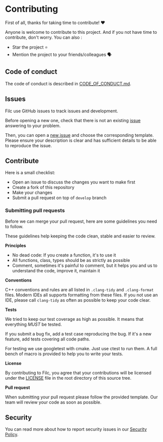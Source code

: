 # Contributing

First of all, thanks for taking time to contribute! ❤️

Anyone is welcome to contribute to this project. And if you not have time to contribute, don't worry. You can also :

- Star the project ⭐
- Mention the project to your friends/colleagues 🗣

## Code of conduct

The code of conduct is described in [CODE_OF_CONDUCT.md](CODE_OF_CONDUCT.md).

## Issues

Filc use GitHub issues to track issues and development.

Before opening a new one, check that there is not an existing [issue](https://github.com/Fil-Language/Filc/issues)
answering to your problem.

Then, you can open a [new issue](https://github.com/Fil-Language/Filc/issues/new/choose) and choose the corresponding
template. Please ensure your description is clear and has sufficient details to be able to reproduce the issue.

## Contribute

Here is a small checklist:

- Open an issue to discuss the changes you want to make first
- Create a fork of this repository
- Make your changes
- Submit a pull request on top of `develop` branch

### Submitting pull requests

Before we can merge your pull request, here are some guidelines you need to follow.

These guidelines help keeping the code clean, stable and easier to review.

**Principles**

- No dead code: If you create a function, it's to use it
- All functions, class, types should be as strictly as possible
- Comment, sometimes it's painful to comment, but it helps you and us to understand the code, improve it, maintain it

**Conventions**

C++ conventions and rules are all listed in `.clang-tidy` and `.clang-format` files. Modern IDEs all supports
formatting from these files. If you not use an IDE, please call `clang-tidy` as often as possible to keep your code
clear.

**Tests**

We tried to keep our test coverage as high as possible. It means that everything *MUST* be tested.

If you submit a bug fix, add a test case reproducing the bug. If it's a new feature, add tests covering all code paths.

For testing we use googletest with cmake. Just use ctest to run them. A full bench of macro is provided to help you
to write your tests.

**License**

By contributing to Filc, you agree that your contributions will be licensed under the [LICENSE](LICENSE.md) file in the
root directory of this source tree.

**Pull request**

When submitting your pull request please follow the provided template. Our team will review your code as soon as
possible.

## Security

You can read more about how to report security issues in our [Security Policy](SECURITY.md).